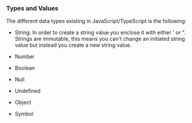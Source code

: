 ### Types and Values
The different data types existing in JavaScript/TypeScript is the following:
* String:
   In order to create a string value you enclose it with either ' or ". Strings are immutable, this means you can't change an initiated string value but instead you create a new string value.

* Number
* Boolean
* Null
* Undefined
* Object
* Symbol
